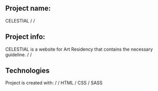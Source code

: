 ## Project name:  
CELESTIAL
/
/
## Project info: 
CELESTIAL is a website for Art Residency that contains the necessary guideline.
/
/
## Technologies
Project is created with: 
/
/
HTML 
/
CSS
/
SASS